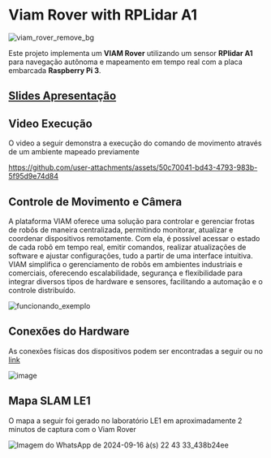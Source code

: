 # Viam Rover with RPLidar A1

![viam_rover_remove_bg](https://github.com/user-attachments/assets/dfdc2b01-a0dc-4a19-a4a0-9068209af153)

Este projeto implementa um **VIAM Rover** utilizando um sensor **RPlidar A1** para navegação autônoma e mapeamento em tempo real com a placa embarcada **Raspberry Pi 3**.

## [Slides Apresentação](https://docs.google.com/presentation/d/1zDdPnqRUncWuS_39_es0jkzAANjMEPJ4wBVMxntqZ8Q/edit?usp=sharing)

## Video Execução

O video a seguir demonstra a execução do comando de movimento através de um ambiente mapeado previamente

https://github.com/user-attachments/assets/50c70041-bd43-4793-983b-5f95d9e74d84

## Controle de Movimento e Câmera 

A plataforma VIAM oferece uma solução para controlar e gerenciar frotas de robôs de maneira centralizada, permitindo monitorar, atualizar e coordenar dispositivos remotamente. Com ela, é possível acessar o estado de cada robô em tempo real, emitir comandos, realizar atualizações de software e ajustar configurações, tudo a partir de uma interface intuitiva. VIAM simplifica o gerenciamento de robôs em ambientes industriais e comerciais, oferecendo escalabilidade, segurança e flexibilidade para integrar diversos tipos de hardware e sensores, facilitando a automação e o controle distribuído.

![funcionando_exemplo](https://github.com/user-attachments/assets/70167e27-4943-482c-a535-8bb61de7cece)

## Conexões do Hardware

As conexões físicas dos dispositivos podem ser encontradas a seguir ou no [link](https://docs.viam.com/appendix/try-viam/rover-resources/rover-tutorial-1/#connect-the-wires)

![image](https://github.com/user-attachments/assets/e6ba3a74-4c09-4ddb-a6bd-3d06366453f1)

## Mapa SLAM LE1

O mapa a seguir foi gerado no laboratório LE1 em aproximadamente 2 minutos de captura com o Viam Rover

![Imagem do WhatsApp de 2024-09-16 à(s) 22 43 33_438b24ee](https://github.com/user-attachments/assets/2c62a7ff-f5c8-474e-8178-b78717a2bbd7)




